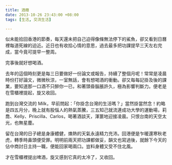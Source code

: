```yaml
---
title: 酒癮
date: 2013-10-26 23:43:00 +08:00
tags: [生活, 交流生活]

---
```


  
  
似未能拾回香港的節奏，每天還未把自己迫得像條無法停下的鯊魚，卻又看到日曆裡每道死線的迫近。近日也有收拾心情的意思，過去最多把功課提早三天左右完成，當今竟可提早一整周。  
  
完事後就好想喝酒。  
  
去年的這個時刻更是每三日要做好一份論文或報告，持續了整個月呢！常常是凌晨時份打好論文，微微秋涼，一室無話，會有想喝酒的衝動。卻又每每記掛及後的課業，要知道那一口酒不只醉你一已，和著頭昏腦脹許久，極為影響判斷力。便老是在雪櫃裡提起，旋又收回。  
  
跑到台灣交流的 Milk，早前問起：「你掛念台灣的生活嗎？」當然掛當然念！約略是四五月分，晚上就有股惱人的熱氣蒸騰，三五知己就流連成功大學的運動場，莉喬、Kelly、Priscilla、Carlos，喝著酒談天，渾噩地迎接凌晨。只恨台南的天空太光，也無星塵。  
  
  
留在台灣的日子總是身康體健，燠熱的天氣永遠精力充沛。回港便是乍暖還寒秋老虎，轉季時鼻頭便受罪。明明前兩天把功課都做妥，韻文也寫過後，就餘下今天的佔中商討日主持一職，便能回家喝兩口。豈料身體又受不住北風。  
  
才在雪櫃裡提出啤酒，旋又感到它真的太冷了，又收回。  
  
  
